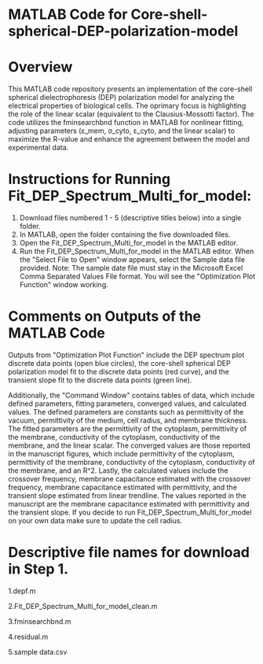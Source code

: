 # MATLAB Code for Core-shell-spherical-DEP-polarization-model
# Overview
This MATLAB code repository presents an implementation of the core-shell spherical dielectrophoresis (DEP) polarization model for analyzing the electrical properties of biological cells. The oprimary focus is highlighting the role of the linear scalar (equivalent to the Clausius-Mossotti factor). The code utilizes the fminsearchbnd function in MATLAB for nonlinear fitting, adjusting parameters (ε_mem, σ_cyto, ε_cyto, and the linear scalar) to maximize the R-value and enhance the agreement between the model and experimental data.

# Instructions for Running Fit_DEP_Spectrum_Multi_for_model:
1. Download files numbered 1 - 5 (descriptive titles below) into a single folder.
2. In MATLAB, open the folder containing the five downloaded files.
3. Open the Fit_DEP_Spectrum_Multi_for_model in the MATLAB editor.
4. Run the Fit_DEP_Spectrum_Multi_for_model in the MATLAB editor. When the "Select File to Open" window appears, select the Sample data file provided. Note: The sample date file must stay in the Microsoft Excel Comma Separated Values File format. You will see the "Optimization Plot Function" window working.

# Comments on Outputs of the MATLAB Code
Outputs from "Optimization Plot Function" include the DEP spectrum plot discrete data points (open blue circles), the core-shell spherical DEP polarization model fit to the discrete data points (red curve), and the transient slope fit to the discrete data points (green line).

Additionally, the "Command Window" contains tables of data, which include defined parameters, fitting parameters, converged values, and calculated values. The defined parameters are constants such as permittivity of the vacuum, permittivity of the medium, cell radius, and membrane thickness. The fitted parameters are the permittivity of the cytoplasm, permittivity of the membrane, conductivity of the cytoplasm, conductivity of the membrane, and the linear scalar. The converged values are those reported in the manuscript figures, which include permittivity of the cytoplasm, permittivity of the membrane, conductivity of the cytoplasm, conductivity of the membrane, and an R^2. Lastly, the calculated values include the crossover frequency, membrane capacitance estimated with the crossover frequency, membrane capacitance estimated with permittivity, and the transient slope estimated from linear trendline. The values reported in the manuscript are the membrane capacitance estimated with permittivity and the transient slope. If you decide to run Fit_DEP_Spectrum_Multi_for_model on your own data make sure to update the cell radius.

# Descriptive file names for download in Step 1.
1.depf.m

2.Fit_DEP_Spectrum_Multi_for_model_clean.m

3.fminsearchbnd.m

4.residual.m

5.sample data.csv

